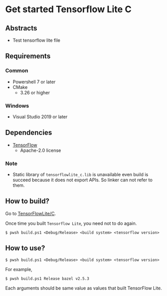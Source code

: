 # Get started Tensorflow Lite C

## Abstracts

* Test tensorflow lite file

## Requirements

### Common

* Powershell 7 or later
* CMake
  * 3.26 or higher

### Windows

* Visual Studio 2019 or later

## Dependencies

* [TensorFlow](https://github.com/tensorflow/tensorflow)
  * Apache-2.0 license

### Note

* Static library of `tensorflowlite_c.lib` is unavailable even build is succeed because it does not export APIs. So linker can not refer to them.

## How to build?

Go to [TensorFlowLite/C](..).

Once time you built `Tensorflow Lite`, you need not to do again.

````shell
$ pwsh build.ps1 <Debug/Release> <build system> <tensorflow version>
````

## How to use?

````shell
$ pwsh build.ps1 <Debug/Release> <build system> <tensorflow version>
````

For example,

````shell
$ pwsh build.ps1 Release bazel v2.5.3
````

Each arguments should be same value as values that built TensorFlow Lite.